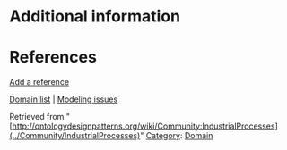 #  Additional information


#  References


[Add a reference](index.php@title=Odp%253AAdd_reference&subject=../Community/IndustrialProcesses "http://ontologydesignpatterns.org/wiki/index.php?title=Odp:Add_reference&subject=Community%3AIndustrialProcesses")


  




[Domain list](../Community/Domain "Community:Domain") | [Modeling issues](../Community/Main "Community:Main")


Retrieved from "[http://ontologydesignpatterns.org/wiki/Community:IndustrialProcesses](../Community/IndustrialProcesses)"
 [Category](http://ontologydesignpatterns.org/wiki/Special:Categories "Special:Categories"): [Domain](../Category/Domain "Category:Domain")